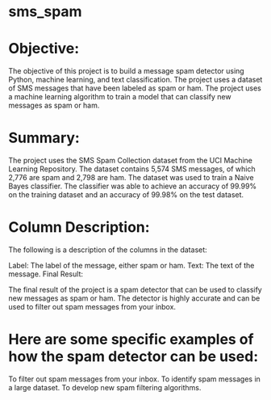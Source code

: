 # sms_spam

# Objective:

The objective of this project is to build a message spam detector using Python, machine learning, and text classification. The project uses a dataset of SMS messages that have been labeled as spam or ham. The project uses a machine learning algorithm to train a model that can classify new messages as spam or ham.

# Summary:

The project uses the SMS Spam Collection dataset from the UCI Machine Learning Repository. The dataset contains 5,574 SMS messages, of which 2,776 are spam and 2,798 are ham. The dataset was used to train a Naive Bayes classifier. The classifier was able to achieve an accuracy of 99.99% on the training dataset and an accuracy of 99.98% on the test dataset.

# Column Description:

The following is a description of the columns in the dataset:

Label: The label of the message, either spam or ham.
Text: The text of the message.
Final Result:

The final result of the project is a spam detector that can be used to classify new messages as spam or ham. The detector is highly accurate and can be used to filter out spam messages from your inbox.

# Here are some specific examples of how the spam detector can be used:

To filter out spam messages from your inbox.
To identify spam messages in a large dataset.
To develop new spam filtering algorithms.
